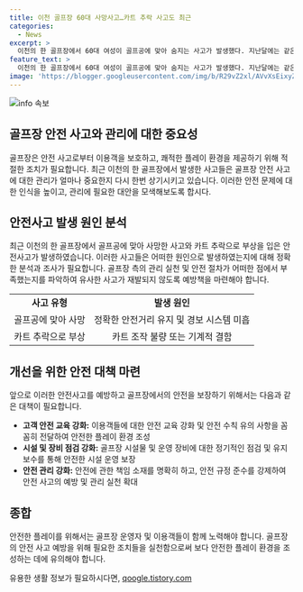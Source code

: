```yaml
---
title: 이천 골프장 60대 사망사고…카트 추락 사고도 최근
categories:
  - News
excerpt: >
  이천의 한 골프장에서 60대 여성이 골프공에 맞아 숨지는 사고가 발생했다. 지난달에는 같은 장소에서 카트 추락으로 2명이 다치는 안전사고가 있었는데, 이에 대해 경찰이 조사 중이다. 골프장과 이용객 사이의 카트 추락 원인에 대한 주장과 조작 의혹이 논의되고 있다. 현재까지 정확한 사고 경위는 조사 중이며, 경찰은 목격자와 관계자들을 상대로 조사를 진행 중이다.
feature_text: >
  이천의 한 골프장에서 60대 여성이 골프공에 맞아 숨지는 사고가 발생했다. 지난달에는 같은 장소에서 카트 추락으로 2명이 다치는 안전사고가 있었는데, 이에 대해 경찰이 조사 중이다. 골프장과 이용객 사이의 카트 추락 원인에 대한 주장과 조작 의혹이 논의되고 있다. 현재까지 정확한 사고 경위는 조사 중이며, 경찰은 목격자와 관계자들을 상대로 조사를 진행 중이다.
image: 'https://blogger.googleusercontent.com/img/b/R29vZ2xl/AVvXsEixyZcFfHzMRdzZMjFBmAUKJYCLCGyLL1o632UiGVXcaFdKo_bkvkuCioo0uUKlGfBVcT3P84aROyZIXSBEx3Aw5nCQ3pTgDom1WDC4m8eifvWiAmWEEVb4x6G_l8C0QH225ldMjyaFvpxGEBGNO37VmDTDMHGhJPq73UglMfDca1-0aw/s1600/blogspot.png'
---
```


<p><img src="https://blogger.googleusercontent.com/img/b/R29vZ2xl/AVvXsEixyZcFfHzMRdzZMjFBmAUKJYCLCGyLL1o632UiGVXcaFdKo_bkvkuCioo0uUKlGfBVcT3P84aROyZIXSBEx3Aw5nCQ3pTgDom1WDC4m8eifvWiAmWEEVb4x6G_l8C0QH225ldMjyaFvpxGEBGNO37VmDTDMHGhJPq73UglMfDca1-0aw/s1600/blogspot.png" alt="info 속보" /></p>

<h2 data-ke-size="size26">골프장 안전 사고와 관리에 대한 중요성</h2>

<p data-ke-size="size16">골프장은 안전 사고로부터 이용객을 보호하고, 쾌적한 플레이 환경을 제공하기 위해 적절한 조치가 필요합니다. 최근 이천의 한 골프장에서 발생한 사고들은 골프장 안전 사고에 대한 관리가 얼마나 중요한지 다시 한번 상기시키고 있습니다. 이러한 안전 문제에 대한 인식을 높이고, 관리에 필요한 대안을 모색해보도록 합시다.</p>

<h2 data-ke-size="size26">안전사고 발생 원인 분석</h2>

<p data-ke-size="size16">최근 이천의 한 골프장에서 골프공에 맞아 사망한 사고와 카트 추락으로 부상을 입은 안전사고가 발생하였습니다. 이러한 사고들은 어떠한 원인으로 발생하였는지에 대해 정확한 분석과 조사가 필요합니다. 골프장 측의 관리 실천 및 안전 절차가 어떠한 점에서 부족했는지를 파악하여 유사한 사고가 재발되지 않도록 예방책을 마련해야 합니다.</p>

<table>
    <tr>
        <td style="text-align: center; height: 17px;"><b>사고 유형</b></td>
        <td style="text-align: center; height: 17px;"><b>발생 원인</b></td>
    </tr>
    <tr>
        <td style="text-align: center; height: 17px;">골프공에 맞아 사망</td>
        <td style="text-align: center; height: 17px;">정확한 안전거리 유지 및 경보 시스템 미흡</td>
    </tr>
    <tr>
        <td style="text-align: center; height: 17px;">카트 추락으로 부상</td>
        <td style="text-align: center; height: 17px;">카트 조작 불량 또는 기계적 결함</td>
    </tr>
</table>

<h2 data-ke-size="size26">개선을 위한 안전 대책 마련</h2>

<p data-ke-size="size16">앞으로 이러한 안전사고를 예방하고 골프장에서의 안전을 보장하기 위해서는 다음과 같은 대책이 필요합니다. </p>

<ul>
    <li><b>고객 안전 교육 강화:</b> 이용객들에 대한 안전 교육 강화 및 안전 수칙 유의 사항을 꼼꼼히 전달하여 안전한 플레이 환경 조성</li>
    <li><b>시설 및 장비 점검 강화:</b> 골프장 시설물 및 운영 장비에 대한 정기적인 점검 및 유지보수를 통해 안전한 시설 운영 보장</li>
    <li><b>안전 관리 강화:</b> 안전에 관한 책임 소재를 명확히 하고, 안전 규정 준수를 강제하여 안전 사고의 예방 및 관리 실천 확대</li> 
</ul>

<h2 data-ke-size="size26">종합</h2>

<p data-ke-size="size16">안전한 플레이를 위해서는 골프장 운영자 및 이용객들이 함께 노력해야 합니다. 골프장의 안전 사고 예방을 위해 필요한 조치들을 실천함으로써 보다 안전한 플레이 환경을 조성하는 데에 유의해야 합니다.</p>
유용한 생활 정보가 필요하시다면, <a href="https://qoogle.tistory.com" rel="dofollow">qoogle.tistory.com</a>


